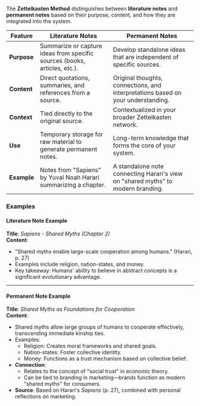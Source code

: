 The **Zettelkasten Method** distinguishes between **literature notes** and **permanent notes** based on their purpose, content, and how they are integrated into the system.

| **Feature** | **Literature Notes**                                                      | **Permanent Notes**                                                              |
| ----------- | ------------------------------------------------------------------------- | -------------------------------------------------------------------------------- |
| **Purpose** | Summarize or capture ideas from specific sources (books, articles, etc.). | Develop standalone ideas that are independent of specific sources.               |
| **Content** | Direct quotations, summaries, and references from a source.               | Original thoughts, connections, and interpretations based on your understanding. |
| **Context** | Tied directly to the original source.                                     | Contextualized in your broader Zettelkasten network.                             |
| **Use**     | Temporary storage for raw material to generate permanent notes.           | Long-term knowledge that forms the core of your system.                          |
| **Example** | Notes from "Sapiens" by Yuval Noah Harari summarizing a chapter.          | A standalone note connecting Harari's view on "shared myths" to modern branding. |

### **Examples**

#### **Literature Note Example**

**Title**: _Sapiens - Shared Myths (Chapter 2)_  
**Content**:

- "Shared myths enable large-scale cooperation among humans." (Harari, p. 27)
- Examples include religion, nation-states, and money.
- Key takeaway: Humans' ability to believe in abstract concepts is a significant evolutionary advantage.

---

#### **Permanent Note Example**

**Title**: _Shared Myths as Foundations for Cooperation_  
**Content**:

- Shared myths allow large groups of humans to cooperate effectively, transcending immediate kinship ties.
- Examples:
    - Religion: Creates moral frameworks and shared goals.
    - Nation-states: Foster collective identity.
    - Money: Functions as a trust mechanism based on collective belief.
- **Connection**:
    - Relates to the concept of "social trust" in economic theory.
    - Can be tied to branding in marketing—brands function as modern "shared myths" for consumers.
- **Source**: Based on Harari's _Sapiens_ (p. 27), combined with personal reflections on marketing.